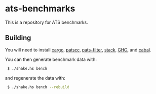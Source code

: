 # ats-benchmarks

This is a repository for ATS benchmarks.

## Building

You will need to install [cargo](https://rustup.rs/),
[patscc](http://www.ats-lang.org/Downloads.html),
[pats-filter](https://github.com/Hibou57/PostiATS-Utilities),
[stack](https://haskellstack.org/),
[GHC](https://www.haskell.org/ghc/download.html), and
[cabal](https://www.haskell.org/cabal/download.html).

You can then generate benchmark data with:

```bash
 $ ./shake.hs bench
```

and regenerate the data with:

```bash
 $ ./shake.hs bench --rebuild
```
